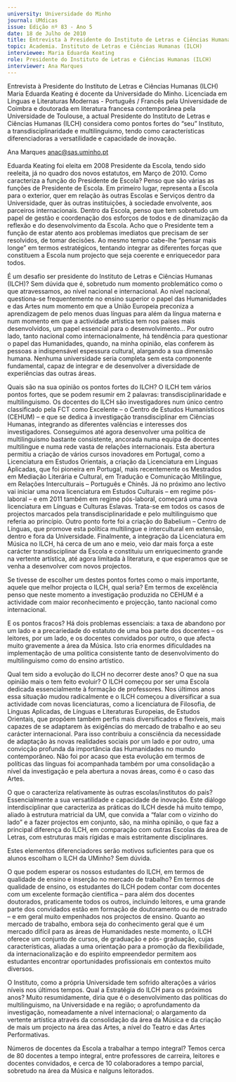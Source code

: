 ```yaml
---
university: Universidade do Minho
journal: UMdicas
issue: Edição nº 83 - Ano 5
date: 18 de Julho de 2010
title: Entrevista à Presidente do Instituto de Letras e Ciências Humanas (ILCH)
topic: Academia. Instituto de Letras e Ciências Humanas (ILCH)
interviewee: Maria Eduarda Keating
role: Presidente do Instituto de Letras e Ciências Humanas (ILCH)
interviewer: Ana Marques
---
```




Entrevista à Presidente do Instituto de Letras e Ciências Humanas (ILCH)
Maria Eduarda Keating é docente da Universidade do Minho.
Licenciada em Línguas e Literaturas Modernas - Português /
Francês pela Universidade de Coimbra e doutorada em literatura
francesa contemporânea pela Universidade de Toulouse, a actual
Presidente do Instituto de Letras e Ciências Humanas (ILCH) considera
como pontos fortes do “seu” Instituto, a transdisciplinaridade e
multilinguismo, tendo como características diferenciadoras a
versatilidade e capacidade de inovação.


Ana Marques
anac@sas.uminho.pt


Eduarda Keating foi eleita em 2008
Presidente da Escola, tendo sido
reeleita, já no quadro dos novos
estatutos, em Março de 2010.
Como caracteriza a função do
Presidente de Escola?
Penso que são várias as funções
de Presidente de Escola. Em
primeiro lugar, representa a Escola
para o exterior, quer em relação às
outras Escolas e Serviços dentro
da Universidade, quer às outras
instituições, à sociedade
envolvente, aos parceiros
internacionais.
Dentro da Escola, penso que tem
sobretudo um papel de gestão e
coordenação dos esforços de
todos e de dinamização da
reflexão e do desenvolvimento da
Escola. Acho que o Presidente tem
a função de estar atento aos
problemas imediatos que 
precisam de ser resolvidos, de
tomar decisões. Ao mesmo tempo
cabe-lhe “pensar mais longe” em
termos estratégicos, tentando
integrar as diferentes forças que
constituem a Escola num projecto
que seja coerente e enriquecedor
para todos.


É um desafio ser presidente do
Instituto de Letras e Ciências
Humanas (ILCH)?
Sem dúvida que é, sobretudo num
momento problemático como o
que atravessamos, ao nível
nacional e internacional. Ao nível
nacional, questiona-se
frequentemente no ensino
superior o papel das Humanidades
e das Artes num momento em que
a União Europeia preconiza a
aprendizagem de pelo menos duas
línguas para além da língua
materna e num momento em que a
actividade artística tem nos
países mais desenvolvidos, um
papel essencial para o
desenvolvimento… Por outro lado,
tanto nacional como
internacionalmente, há tendência
para questionar o papel das
Humanidades, quando, na minha
opinião, elas conferem às pessoas
a indispensável espessura
cultural, alargando a sua
dimensão humana. Nenhuma
universidade seria completa sem
esta componente fundamental,
capaz de integrar e de desenvolver
a diversidade de experiências das
outras áreas.


Quais são na sua opinião os
pontos fortes do ILCH?
O ILCH tem vários pontos fortes,
que se podem resumir em 2
palavras: transdisciplinaridade e
multilinguismo. Os docentes do
ILCH são investigadores num
único centro classificado pela FCT
como Excelente – o Centro de
Estudos Humanísticos (CEHUM) –
e que se dedica à investigação
transdisciplinar em Ciências
Humanas, integrando as
diferentes valências e interesses
dos investigadores.
Conseguimos até agora
desenvolver uma politica de
multilinguismo bastante
consistente, ancorada numa
equipa de docentes multilingue e
numa rede vasta de relações
internacionais. Esta abertura
permitiu a criação de vários cursos
inovadores em Portugal, como a
Licenciatura em Estudos
Orientais, a criação da Licenciatura
em Línguas Aplicadas, que foi
pioneira em Portugal, mais
recentemente os Mestrados em
Mediação Literária e Cultural, em
Tradução e Comunicação
Mltilingue, em Relações
Interculturais – Português e
Chinês. Já no próximo ano lectivo
vai iniciar uma nova licenciatura
em Estudos Culturais – em regime
pós-laboral – e em 2011 também
em regime pós-laboral, começará
uma nova licenciatura em Línguas
e Culturas Eslavas.
Trata-se em todos os casos de
projectos marcados pela
transdisciplinaridade e pelo
multilinguismo que referia ao
princípio. Outro ponto forte foi a
criação do Babelium – Centro de
Línguas, que promove esta política
multilingue e intercultural em
extensão, dentro e fora da
Universidade.
Finalmente, a integração da
Licenciatura em Música no ILCH,
há cerca de um ano e meio, veio dar
mais força a este carácter
transdisciplinar da Escola e
constituiu um enriquecimento
grande na vertente artística, até
agora limitada à literatura, e que
esperamos que se venha a
desenvolver com novos projectos.


Se tivesse de escolher um destes
pontos fortes como o mais
importante, aquele que melhor
projecta o ILCH, qual seria?
Em termos de
excelência penso que
neste momento a
investigação
produzida no CEHUM é
a actividade com
maior reconhecimento
e projecção, tanto
nacional como
internacional.


E os pontos fracos?
Há dois problemas essenciais: a
taxa de abandono por um lado e a
precariedade do estatuto de uma
boa parte dos docentes – os
leitores, por um lado, e os
docentes convidados por outro, o
que afecta muito gravemente a
área da Música. Isto cria enormes
dificuldades na implementação de
uma politica consistente tanto de
desenvolvimento do
multilinguismo como do ensino
artístico.


Qual tem sido a evolução do ILCH
no decorrer deste anos? O que na
sua opinião mais o tem feito
evoluir?
O ILCH começou por ser uma
Escola dedicada essencialmente à
formação de professores.
Nos últimos anos
essa situação mudou
radicalmente e o ILCH
começou a
diversificar a sua
actividade com novas
licenciaturas, como a
licenciatura de
Filosofia, de Línguas
Aplicadas, de Línguas
e Literaturas
Europeias, de Estudos
Orientais, que
propõem também
perfis mais
diversificados e
flexíveis, mais
capazes de se
adaptarem às
exigências do
mercado de trabalho e
ao seu carácter
internacional.
Para isso contribuiu a consciência
da necessidade de adaptação às
novas realidades sociais por um
lado e por outro, uma convicção
profunda da importância das
Humanidades no mundo
contemporâneo. Não foi por acaso
que esta evolução em termos de
políticas das línguas foi
acompanhada também por uma
consolidação a nível da
investigação e pela abertura a
novas áreas, como é o caso das
Artes.


O que o caracteriza relativamente
às outras escolas/institutos do
país?
Essencialmente a sua
versatilidade e capacidade de
inovação. Este diálogo
interdisciplinar que caracteriza as
práticas do ILCH desde há muito
tempo, aliado à estrutura matricial
da UM, que convida a “falar com o
vizinho do lado” e a fazer projectos
em conjunto, são, na minha
opinião, o que faz a principal
diferença do ILCH, em comparação
com outras Escolas da área de
Letras, com estruturas mais
rígidas e mais estritamente
disciplinares.


Estes elementos diferenciadores
serão motivos suficientes para
que os alunos escolham o ILCH da
UMinho?
Sem dúvida.


O que podem esperar os nossos
estudantes do ILCH, em termos
de qualidade de ensino e inserção
no mercado de trabalho?
Em termos de qualidade de ensino,
os estudantes do ILCH podem
contar com docentes com um
excelente formação científica –
para além dos docentes
doutorados, praticamente todos
os outros, incluindo leitores, e uma
grande parte dos convidados
estão em formação de
doutoramento ou de mestrado – e
em geral muito empenhados nos
projectos de ensino. Quanto ao
mercado de trabalho, embora seja
do conhecimento geral que é um
mercado difícil para as áreas de
Humanidades neste momento, o
ILCH oferece um conjunto de
cursos, de graduação e pós-
graduação, cujas características,
aliadas a uma orientação para a
promoção da flexibilidade, da
internacionalização e do espírito
empreendedor permitem aos
estudantes encontrar
oportunidades profissionais em
contextos muito diversos.


O Instituto, como a própria
Universidade tem sofrido
alterações a vários níveis nos
últimos tempos. Qual a Estratégia
do ILCH para os próximos anos?
Muito resumidamente, diria que é
o desenvolvimento das políticas
do multilinguismo, na
Universidade e na região; o
aprofundamento da investigação,
nomeadamente a nível
internacional; o alargamento da
vertente artística através da
consolidação da área da Música e
da criação de mais um projecto na
área das Artes, a nível do Teatro e
das Artes Performativas.


Números de docentes da Escola a
trabalhar a tempo integral?
Temos cerca de 80 docentes a
tempo integral, entre professores
de carreira, leitores e docentes
convidados, e cerca de 10
colaboradores a tempo parcial,
sobretudo na área da Música e
nalguns leitorados.